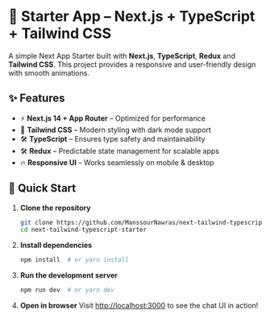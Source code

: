 # 🚀 Starter App – Next.js + TypeScript + Tailwind CSS

A simple Next App Starter built with **Next.js**, **TypeScript**, **Redux** and **Tailwind CSS**. This project provides a responsive and user-friendly design with smooth animations.

## ✨ Features

- ⚡ **Next.js 14 + App Router** – Optimized for performance
- 🎨 **Tailwind CSS** – Modern styling with dark mode support
- 🛠️ **TypeScript** – Ensures type safety and maintainability
- 🛠️ **Redux** – Predictable state management for scalable apps
- 🔥 **Responsive UI** – Works seamlessly on mobile & desktop



## 🚀 Quick Start

1. **Clone the repository**
   ```bash
   git clone https://github.com/ManssourNawras/next-tailwind-typescript-starter.git
   cd next-tailwind-typescript-starter
   ```

2. **Install dependencies**
   ```bash
   npm install  # or yarn install
   ```

3. **Run the development server**
   ```bash
   npm run dev  # or yarn dev
   ```

4. **Open in browser**
   Visit [http://localhost:3000](http://localhost:3000) to see the chat UI in action!